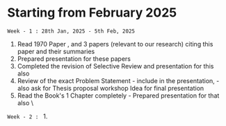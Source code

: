 # Starting from February 2025

`Week - 1 : 28th Jan, 2025 - 5th Feb, 2025`
1. Read 1970 Paper , and 3 papers (relevant to our research) citing this paper and their summaries
2. Prepared presentation for these papers
3. Completed the revision of Selective Review and presentation for this also
4. Review of the exact Problem Statement - include in the presentation, - also ask for Thesis proposal workshop Idea for final presentation
5. Read the Book's 1 Chapter completely - Prepared presentation for that also                                                                                               \

`Week - 2 : `
1. 


